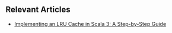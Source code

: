 ## Relevant Articles
- [Implementing an LRU Cache in Scala 3: A Step-by-Step Guide](https://www.baeldung.com/scala/least-recently-used-cache)

